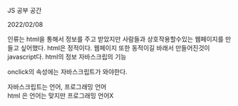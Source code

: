 JS 공부 공간


2022/02/08

인류는 html을 통해서 정보를 주고 받았지만 사람들과 상호작용할수있는 웹페이지를 만들고 싶어했다. html은 정적이다. 웹페이지 또한 동적이길 바래서 만들어진것이 javascript다. html의 정보 자바스크립의 기능  


onclick의 속성에는 자바스크립트가 와야한다.

자바스크립트는 언어, 프로그래밍 언어  
html 은 언어는 맞지만 프로그래밍 언어X